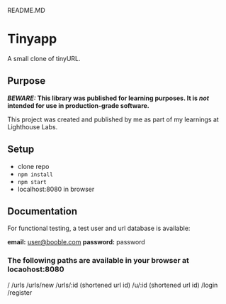 README.MD

# Tinyapp

A small clone of tinyURL.

## Purpose

**_BEWARE:_ This library was published for learning purposes. It is _not_ intended for use in production-grade software.**

This project was created and published by me as part of my learnings at Lighthouse Labs. 

## Setup
- clone repo
- `npm install` 
- `npm start`
- localhost:8080 in browser

## Documentation

For functional testing, a test user and url database is available: 

**email:** user@booble.com
**password:** password

### The following paths are available in your browser at locaohost:8080
/
/urls
/urls/new
/urls/:id (shortened url id)
/u/:id    (shortened url id)
/login
/register
